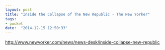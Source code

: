 ```yaml
---
layout: post
title: "Inside the Collapse of The New Republic - The New Yorker"
tags:
- pocket
date:  "2014-12-15 12:50:33"
---
```


http://www.newyorker.com/news/news-desk/inside-collapse-new-republic

